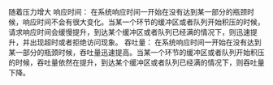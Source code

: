 随着压力增大
响应时间：
在系统响应时间一开始在没有达到某一部分的瓶颈时候，响应时间不会有很大变化。当某一个环节的缓冲区或者队列开始积压的时候，请求响应时间会缓慢提升，到达某个缓冲区或者队列已经满的情况下，则迅速提升，并出现超时或者拒绝访问现象。
吞吐量：
在系统响应时间一开始在没有达到某一部分的瓶颈时候，吞吐量迅速提高。当某一个环节的缓冲区或者队列开始积压的时候，吞吐量依然在提升，到达某个缓冲区或者队列已经满的情况下，则吞吐量下降。